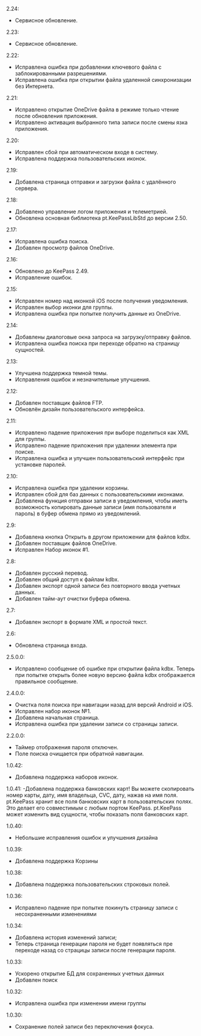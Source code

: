 ﻿2.24:
- Сервисное обновление.

2.23:
- Сервисное обновление.

2.22:
- Исправлена ошибка при добавлении ключевого файла с заблокированными разрешениями.
- Исправлена ошибка при открытии файла удаленной синхронизации без Интернета.

2.21:
- Исправлено открытие OneDrive файла в режиме только чтение после обновления приложения.
- Исправлено активация выбранного типа записи после смены язка приложения.

2.20:
- Исправлен сбой при автоматическом входе в систему.
- Исправлена поддержка пользовательских иконок.

2.19:
- Добавлена страница отправки и загрузки файла с удалённого сервера.

2.18:
- Добавлено управление логом приложения и телеметрией.
- Обновлена основная библиотека pt.KeePassLibStd до версии 2.50.

2.17:
- Исправлена ошибка поиска.
- Добавлен просмотр файлов OneDrive.

2.16:
- Обновлено до KeePass 2.49.
- Исправление ошибок.

2.15:
- Исправлен номер над иконкой iOS после получения уведомления.
- Исправлен выбор иконки для группы.
- Исправлена ошибка при попытке получить данные из OneDrive.

2.14:
- Добавлены диалоговые окна запроса на загрузку/отправку файлов.
- Исправлена ошибка поиска при переходе обратно на страницу сущностей.

2.13:
- Улучшена поддержка темной темы.
- Исправления ошибок и незначительные улучшения.

2.12:
- Добавлен поставщик файлов FTP.
- Обновлён дизайн пользовательского интерфейса.

2.11:
- Исправлено падение приложения при выборе поделиться как XML для группы.
- Исправлено падение приложения при удалении элемента при поиске.
- Исправлена ошибка и улучшен пользовательский интерфейс при установке паролей.

2.10:
- Исправлена ошибка при удалении корзины.
- Исправлен сбой для баз данных с пользовательскими иконками.
- Добавлена функция отправки записи в уведомления, чтобы иметь возможность копировать данные записи (имя пользователя и пароль) в буфер обмена прямо из уведомлений.

2.9:
- Добавлена кнопка Открыть в другом приложении для файлов kdbx.
- Добавлен поставщик файлов OneDrive.
- Исправлен Набор иконок #1.

2.8:
- Добавлен русский перевод.
- Добавлен общий доступ к файлам kdbx.
- Добавлен экспорт одной записи без повторного ввода учетных данных.
- Добавлен тайм-аут очистки буфера обмена.

2.7:
- Добавлен экспорт в формате XML и простой текст.

2.6:
- Обновлена страница входа.

2.5.0.0:
- Исправлено сообщение об ошибке при открытии файла kdbx. Теперь при попытке открыть более новую версию файла kdbx отображается правильное сообщение.

2.4.0.0:
- Очистка поля поиска при навигации назад для версий Android и iOS.
- Исправлен набор иконок №1.
- Добавлена начальная страница.
- Исправлена ошибка при удалении записи со страницы записи.

2.2.0.0:
- Таймер отображения пароля отключен.
- Поле поиска очищается при обратной навигации. 

1.0.42:
- Добавлена поддержка наборов иконок.

1.0.41:
-Добавлена поддержка банковских карт! 
Вы можете скопировать номер карты, дату, имя владельца, CVC, дату, нажав на имя поля.
pt.KeePass хранит все поля банковских карт в пользовательских полях. Это делает его совместимым с любым портом KeePass. pt.KeePass может изменить вид сущности, чтобы показать поля банковских карт.

1.0.40:
- Небольшие исправления ошибок и улучшения дизайна

1.0.39:
- Добавлена поддержка Корзины

1.0.38:
- Добавлена поддержка пользовательских строковых полей.

1.0.36:
- Исправлено падение при попытке покинуть страницу записи с несохраненными изменениями

1.0.34:
- Добавлена история изменений записи;
- Теперь страница генерации пароля не будет появляться пре переходе назад со страцицы записи после генерации пароля.

1.0.33:
- Ускорено открытие БД для сохраненных учетных данных
- Добавлен поиск

1.0.32:
- Исправлена ошибка при изменении имени группы

1.0.30:
- Сохранение полей записи без переключения фокуса.